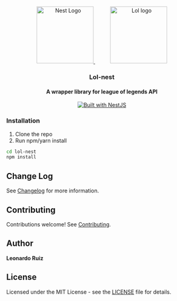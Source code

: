 <h1 align="center"></h1>

<div align="center">
  <a style="margin:20px" href="http://nestjs.com/" target="_blank">
    <img src="https://nestjs.com/img/logo_text.svg" width="150" alt="Nest Logo" />
  </a>
  <a style="margin:20px" href="https://leagueoflegends.com" >
  <img src="https://lolstatic-a.akamaihd.net/frontpage/apps/prod/harbinger-l10-website/es-mx/production/es-mx/static/logo-1200-589b3ef693ce8a750fa4b4704f1e61f2.png" width="150" alt="Lol logo">
  </a>
</div>

<h3 align="center">Lol-nest</h3>

<h4 align="center">A wrapper library for league of legends API</h4>

<div align="center">
  <a href="https://nestjs.com" target="_blank">
    <img src="https://img.shields.io/badge/built%20with-NestJs-red.svg" alt="Built with NestJS">
  </a>
</div>

### Installation

1. Clone the repo
2. Run npm/yarn install

```bash
cd lol-nest
npm install
```

## Change Log

See [Changelog](CHANGELOG.md) for more information.

## Contributing

Contributions welcome! See [Contributing](CONTRIBUTING.md).

## Author

**Leonardo Ruiz**

## License

Licensed under the MIT License - see the [LICENSE](LICENSE) file for details.